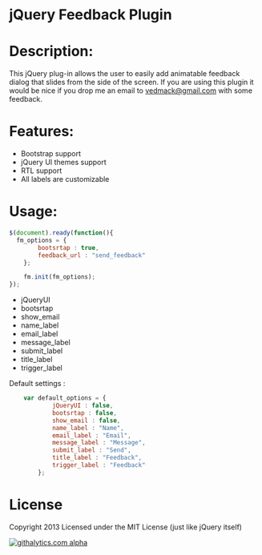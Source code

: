 jQuery Feedback Plugin
===========

Description:
=====

This jQuery plug-in allows the user to easily add animatable feedback dialog that slides from the side of the screen.
If you are using this plugin it would be nice if you drop me an email to vedmack@gmail.com with some feedback.


Features:
=====

  - Bootstrap support 
  - jQuery UI themes support
  - RTL support
  - All labels are customizable


Usage:
=====

```javascript
$(document).ready(function(){
  fm_options = {
		bootsrtap : true,
		feedback_url : "send_feedback"
	};

	fm.init(fm_options);
});
```


* jQueryUI
* bootsrtap
* show_email
* name_label
* email_label
* message_label
* submit_label
* title_label
* trigger_label

Default settings :

```javascript
  	var default_options = {
			jQueryUI : false,
			bootsrtap : false,
			show_email : false,
			name_label : "Name",
			email_label : "Email",
			message_label : "Message",
			submit_label : "Send",
			title_label : "Feedback",
			trigger_label : "Feedback"
		};
```

License
=====

Copyright 2013
Licensed under the MIT License (just like jQuery itself)



[![githalytics.com alpha](https://cruel-carlota.pagodabox.com/b6da00ccf307b6c278c41ba942e9af7c "githalytics.com")](http://githalytics.com/vedmack/feedback_me)
